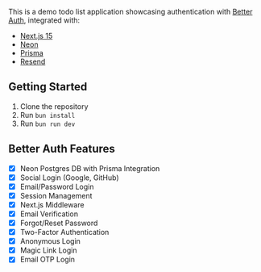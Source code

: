 This is a demo todo list application showcasing authentication with [Better Auth](https://better-auth.com), integrated with:

- [Next.js 15](https://nextjs.org)
- [Neon](https://neon.tech)
- [Prisma](https://prisma.io)
- [Resend](https://resend.com)

## Getting Started

1. Clone the repository
2. Run `bun install`
3. Run `bun run dev`

## Better Auth Features

- [x] Neon Postgres DB with Prisma Integration
- [x] Social Login (Google, GitHub)
- [x] Email/Password Login
- [x] Session Management
- [x] Next.js Middleware
- [x] Email Verification
- [x] Forgot/Reset Password
- [x] Two-Factor Authentication
- [x] Anonymous Login
- [x] Magic Link Login
- [x] Email OTP Login